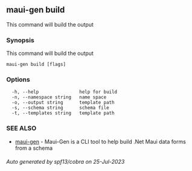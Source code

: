 ## maui-gen build

This command will build the output

### Synopsis

This command will build the output

```
maui-gen build [flags]
```

### Options

```
  -h, --help               help for build
  -n, --namespace string   name space
  -o, --output string      template path
  -s, --schema string      schema file
  -t, --templates string   template path
```

### SEE ALSO

* [maui-gen](maui-gen.md)	 - Maui-Gen is a CLI tool to help build .Net Maui data forms from a schema

###### Auto generated by spf13/cobra on 25-Jul-2023
